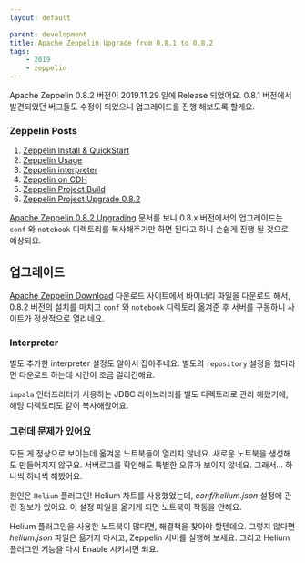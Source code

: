 ```yaml
---
layout: default

parent: development
title: Apache Zeppelin Upgrade from 0.8.1 to 0.8.2
tags: 
    - 2019
    - zeppelin
---
```


Apache Zeppelin 0.8.2 버전이 2019.11.29 일에 Release 되었어요.
0.8.1 버전에서 발견되었던 버그들도 수정이 되었으니 업그레이드를 진행 해보도록 할게요.

### Zeppelin Posts
1. [Zeppelin Install & QuickStart](/development/zeppelin-quickstart/)
1. [Zeppelin Usage](/development/zeppelin-usage/)
1. [Zeppelin interpreter](/development/zeppelin-interpreter/)
1. [Zeppelin on CDH](/development/zeppelin-on-cdh/)
1. [Zeppelin Project Build](/development/zeppelin-project-build/)
1. [Zeppelin Project Upgrade 0.8.2 ](/development/zeppelin-upgrade-0.8.2/)

[Apache Zeppelin 0.8.2 Upgrading](http://zeppelin.apache.org/docs/0.8.2/setup/operation/upgrading.html)
문서를 보니 0.8.x 버전에서의 업그레이드는 `conf` 와 `notebook` 디렉토리를 복사해주기만 하면 된다고 하니 손쉽게 진행 될 것으로 예상되요.

## 업그레이드
[Apache Zeppelin Download](http://zeppelin.apache.org/download.html)
다운로드 사이트에서 바이너리 파일을 다운로드 해서,
0.8.2 버전의 설치를 마치고 `conf` 와 `notebook` 디렉토리 옮겨준 후 서버를 구동하니 사이트가 정상적으로 열리네요.


### Interpreter
별도 추가한 interpreter 설정도 알아서 잡아주네요. 별도의 `repository` 설정을 했다라면 다운로드 하는데 시간이 조금 걸리긴해요.

`impala` 인터프리터가 사용하는 JDBC 라이브러리를 별도 디렉토리로 관리 해왔기에, 해당 디렉토리도 같이 복사해줬어요. 

### 그런데 문제가 있어요
모든 게 정상으로 보이는데 옮겨온 노트북들이 열리지 않네요. 
새로운 노트북을 생성해도 만들어지지 않구요. 
서버로그를 확인해도 특별한 오류가 보이지 않네요. 
그래서... 하나씩 하나씩 해봤어요.

원인은 `Helium` 플러그인!
Helium 차트를 사용했었는데, *conf/helium.json* 설정에 관련 정보가 있어요. 
이 설정 파일을 옮기게 되면 노트북이 작동을 안해요.

Helium 플러그인을 사용한 노트북이 많다면, 해결책을 찾아야 할텐데요.
그렇지 않다면 *helium.json* 파일은 옮기지 마시고, Zeppelin 서버를 실행해 보세요.
그리고 Helium 플러그인 기능을 다시 Enable 시키시면 되요.

